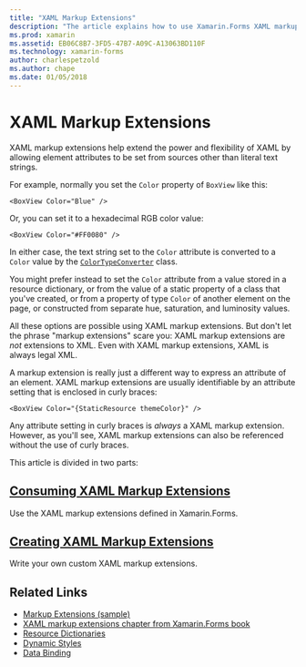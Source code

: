 ```yaml
---
title: "XAML Markup Extensions"
description: "The article explains how to use Xamarin.Forms XAML markup extensions to extend the power and flexibility of XAML by allowing element attributes to be set from sources other than literal text strings."
ms.prod: xamarin
ms.assetid: EB06C8B7-3FD5-47B7-A09C-A13063BD110F
ms.technology: xamarin-forms
author: charlespetzold
ms.author: chape
ms.date: 01/05/2018
---
```


# XAML Markup Extensions

XAML markup extensions help extend the power and flexibility of XAML by allowing element attributes to be set from sources other than literal text strings.

For example, normally you set the `Color` property of `BoxView` like this:

```xaml
<BoxView Color="Blue" />
```

Or, you can set it to a hexadecimal RGB color value:

```xaml
<BoxView Color="#FF0080" />
```

In either case, the text string set to the `Color` attribute is converted to a `Color` value by the [`ColorTypeConverter`](xref:Xamarin.Forms.ColorTypeConverter) class.

You might prefer instead to set the `Color` attribute from a value stored in a resource dictionary, or from the value of a static property of a class that you've created, or from a property of type `Color` of another element on the page, or constructed from separate hue, saturation, and luminosity values.

All these options are possible using XAML markup extensions. But don't let the phrase "markup extensions" scare you: XAML markup extensions are *not* extensions to XML. Even with XAML markup extensions, XAML is always legal XML.

A markup extension is really just a different way to express an attribute of an element. XAML markup extensions are usually identifiable by an attribute setting that is enclosed in curly braces:

```xaml
<BoxView Color="{StaticResource themeColor}" />
```

Any attribute setting in curly braces is *always* a XAML markup extension. However, as you'll see, XAML markup extensions can also be referenced without the use of curly braces.

This article is divided in two parts:

## [Consuming XAML Markup Extensions](consuming.md)  

Use the XAML markup extensions defined in Xamarin.Forms.

## [Creating XAML Markup Extensions](creating.md)

Write your own custom XAML markup extensions.



## Related Links

- [Markup Extensions (sample)](https://developer.xamarin.com/samples/xamarin-forms/XAML/MarkupExtensions/)
- [XAML markup extensions chapter from Xamarin.Forms book](~/xamarin-forms/creating-mobile-apps-xamarin-forms/summaries/chapter10.md)
- [Resource Dictionaries](~/xamarin-forms/xaml/resource-dictionaries.md)
- [Dynamic Styles](~/xamarin-forms/user-interface/styles/dynamic.md)
- [Data Binding](~/xamarin-forms/app-fundamentals/data-binding/index.md)

